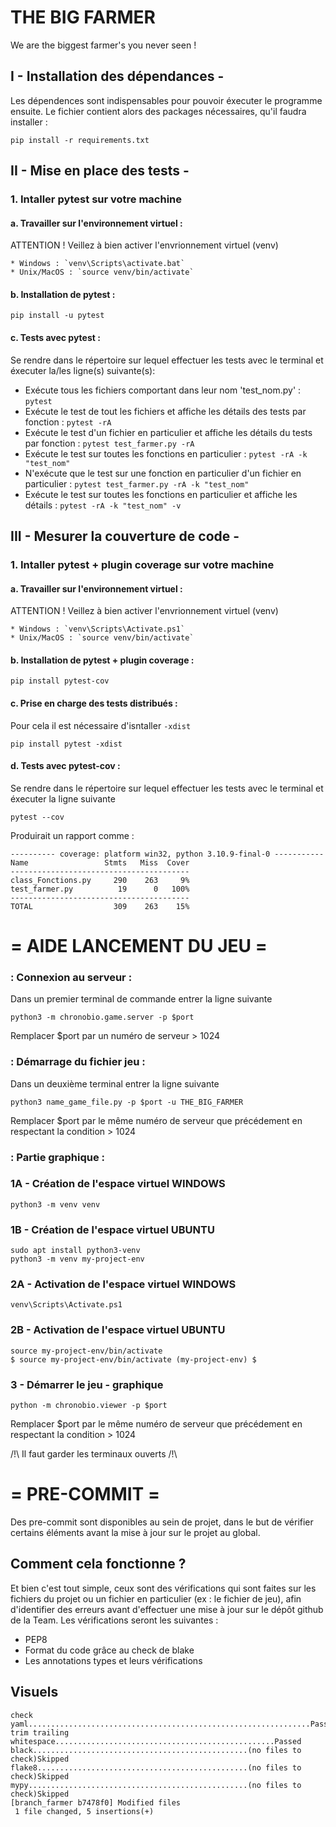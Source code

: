 # THE BIG FARMER
We are the biggest farmer's you never seen !

## I - Installation des dépendances -
Les dépendences sont indispensables pour pouvoir éxecuter le programme ensuite. Le fichier contient alors des packages nécessaires, qu'il faudra installer :
```
pip install -r requirements.txt
```
## II - Mise en place des tests -
### 1. Intaller pytest sur votre machine
#### a. Travailler sur l'environnement virtuel :
ATTENTION ! Veillez à bien activer l'envrionnement virtuel (venv)

    * Windows : `venv\Scripts\activate.bat`
    * Unix/MacOS : `source venv/bin/activate`
#### b. Installation de pytest :
```
pip install -u pytest
```
#### c. Tests avec pytest :
Se rendre dans le répertoire sur lequel effectuer les tests avec le terminal et éxecuter la/les ligne(s) suivante(s):

- Exécute tous les fichiers comportant dans leur nom 'test_nom.py' : `pytest`
- Exécute le test de tout les fichiers et affiche les détails des tests par fonction : `pytest -rA`
- Exécute le test d'un fichier en particulier et affiche les détails du tests par fonction : `pytest test_farmer.py -rA`
- Exécute le test sur toutes les fonctions en particulier : `pytest -rA -k "test_nom"`
- N'exécute que le test sur une fonction en particulier d'un fichier en particulier :
`pytest test_farmer.py -rA -k "test_nom"`
- Exécute le test sur toutes les fonctions en particulier et affiche les détails : `pytest -rA -k "test_nom" -v`

## III - Mesurer la couverture de code -
### 1. Intaller pytest + plugin coverage sur votre machine
#### a. Travailler sur l'environnement virtuel :
ATTENTION ! Veillez à bien activer l'envrionnement virtuel (venv)

    * Windows : `venv\Scripts\Activate.ps1`
    * Unix/MacOS : `source venv/bin/activate`
#### b. Installation de pytest + plugin coverage :
```
pip install pytest-cov
```
#### c. Prise en charge des tests distribués :
Pour cela il est nécessaire d'isntaller `-xdist`
```
pip install pytest -xdist
```
#### d. Tests avec pytest-cov :
Se rendre dans le répertoire sur lequel effectuer les tests avec le terminal et éxecuter la ligne suivante
```
pytest --cov
```
Produirait un rapport comme :

```
---------- coverage: platform win32, python 3.10.9-final-0 -----------
Name                 Stmts   Miss  Cover
----------------------------------------
class_Fonctions.py     290    263     9%
test_farmer.py          19      0   100%
----------------------------------------
TOTAL                  309    263    15%
```
# = AIDE LANCEMENT DU JEU =
### : Connexion au serveur :
Dans un premier terminal de commande entrer la ligne suivante
```
python3 -m chronobio.game.server -p $port
```
Remplacer $port par un numéro de serveur > 1024
### : Démarrage du fichier jeu :
Dans un deuxième terminal entrer la ligne suivante
```
python3 name_game_file.py -p $port -u THE_BIG_FARMER
```
Remplacer $port par le même numéro de serveur que précédement en respectant la condition > 1024

### : Partie graphique :
### 1A - Création de l'espace virtuel WINDOWS
```
python3 -m venv venv
```
### 1B - Création de l'espace virtuel UBUNTU
```
sudo apt install python3-venv
python3 -m venv my-project-env
```
### 2A - Activation de l'espace virtuel WINDOWS
```
venv\Scripts\Activate.ps1
```
### 2B - Activation de l'espace virtuel UBUNTU
```
source my-project-env/bin/activate
$ source my-project-env/bin/activate (my-project-env) $
```
### 3 - Démarrer le jeu - graphique
```
python -m chronobio.viewer -p $port
```
Remplacer $port par le même numéro de serveur que précédement en respectant la condition > 1024

/!\ Il faut garder les terminaux ouverts /!\

# = PRE-COMMIT =
Des pre-commit sont disponibles au sein de projet, dans le but de vérifier certains éléments avant la mise à jour sur le projet au global.
## Comment cela fonctionne ?
Et bien c'est tout simple, ceux sont des vérifications qui sont faites sur les fichiers du projet ou un fichier en particulier (ex : le fichier de jeu), afin d'identifier des erreurs avant d'effectuer une mise à jour sur le dépôt github de la Team.
Les vérifications seront les suivantes :
- PEP8
- Format du code grâce au check de blake
- Les annotations types et leurs vérifications
## Visuels
```
check yaml...............................................................Passed
trim trailing whitespace.................................................Passed
black................................................(no files to check)Skipped
flake8...............................................(no files to check)Skipped
mypy.................................................(no files to check)Skipped
[branch_farmer b7478f0] Modified files
 1 file changed, 5 insertions(+)
```